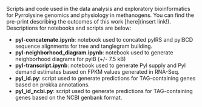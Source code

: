 Scripts and code used in the data analysis and exploratory bioinformatics for Pyrrolysine genomics and physiology in methanogens. You can find the pre-print describing the outcomes of this work [here](insert link!). Descriptions for notebooks and scripts are below:
  * **pyl-concatenate.ipynb**: notebook used to concated pylRS and pylBCD sequence alignments for tree and tanglegram building.
  * **pyl-neighborhood_diagram.ipynb**: notebook used to generate neighborhood diagrams for pylB (+/- 7.5 kB)
  * **pyl-transcript.ipynb**: notebook used to generate Pyl supply and Pyl demand estimates based on FPKM values generated in RNA-Seq.
  * **pyl_id.py**: script used to generate predictions for TAG-containing genes based on prokka annotations.
  * **pyl_id_ncbi.py**: script used to generate predictions for TAG-containing genes based on the NCBI genbank format.
